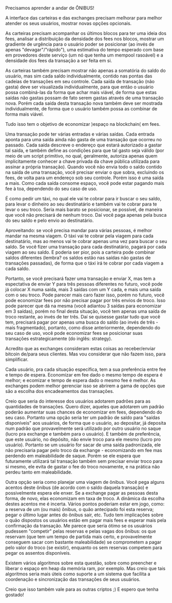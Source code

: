 Precisamos aprender a andar de ÔNIBUS!

A interface das carteiras e das exchanges precisam melhorar para melhor atender os seus usuários, mostrar novas opções opcionais.

As carteiras precisam acompanhar os últimos blocos para ter uma ideia dos fees, analisar a distribuição da densidade dos fees nos blocos, mostrar um gradiente de urgência para o usuário poder se posicionar (ao invés de apenas "devagar"/"rápido"), uma estimativa do tempo esperado com base em provedores deste serviço (um nó que tenha um mempool rasoável) e a densidade dos fees da transação a ser feita em si.

As carteiras também precisam mostrar não apenas a somatória do saldo do usuário, mas sim cada saldo individualmente, contido nas pontas das cadeias de transações em seu controle. Cada saída de transação (não gasta) deve ser visualizada individualmente, para que então o usuário possa combiná-las da forma que achar mais viável, de forma que estas saídas não gastas possam de fato serem gastas através de uma transação nova. Porém cada saída desta transação nova também deve ser mostrada individualmente, de forma que o usuário também possa as combinar de forma mais viável.

Tudo isso tem o objetivo de economizar )espaço na blockchain( em fees.

Uma transação pode ter várias entradas e várias saídas. Cada entrada aponta para uma saída ainda não gasta de uma transação que ocorreu no passado. Cada saída descreve o endereço que estará autorizado a gastar tal saída, e também define as condições para que tal gasto seja válido (por meio de um script primitivo, no qual, geralmente, autoriza apenas quem implicitamente conhecer a chave privada da chave pública utilizada para assinar a própria transação).
Quando você não envia todo o saldo contido na saída de uma transação, você precisar enviar o que sobra, excluindo os fees, de volta para um endereço sob seu controle. Porém isso é uma saída a mais. Como cada saída consome espaço, você pode estar pagando mais fee à toa, dependendo do seu caso de uso.

É como pedir um táxi, no qual ele vai te cobrar para ir buscar o seu saldo, para levar o dinheiro ao seu destinatário e também vai te cobrar para te levar o seu troco. Seria mais barato se posicionar, se possível, de maneira que você não precisará de nenhum troco. Daí você paga apenas pela busca do seu saldo e pelo envio ao destinatário.

Aproveitando: se você precisa mandar para várias pessoas, é melhor mandar na mesma viagem. O táxi vai te cobrar pela viagem para cada destinatário, mas ao menos vai te cobrar apenas uma vez para buscar o seu saldo. Se você fizer uma transação para cada destinatário, pagará por cada viagem ao seu saldo. E poderia ser pior, pois a carteira pode combinar saldos diferentes (lembra? os saldos estão nas saídas não gastas de transações passadas), de forma que o táxi irá te cobrar por cada viagem a cada saldo.

Portanto, se você precisará fazer uma transação e enviar X, mas tem a espectativa de enviar Y para três pessoas diferentes no futuro, você pode já colocar X numa saída, mais 3 saídas com um Y cada, e mais uma saída com o seu troco. Pode parecer mais caro fazer isso, porém no futuro, você pode economizar fees por não precisar pagar por três envios de troco. Isso pode parecer que dá na mesma (você adiantou 3 saídas para economizar em 3 saídas), porém no final desta situação, você tem apenas uma saída de troco restante, ao invés de ter três. Daí se quisesse gastar tudo que você tem, precisará pagar por apenas uma busca do saldo (ao invés de três - mais fragmentado), portanto, como disse anteriormente, dependendo do seu caso de uso, você pode economizar fees se posicionar suas transações estrategicamente (do inglês: strategy).

Acredito que as exchanges consideram estas coisas ao receber/enviar bitcoin de/para seus clientes. Mas vou considerar que não fazem isso, para simplificar.

Cada usuário, pra cada situação específica, tem a sua preferência entre fee e tempo de espera. Economizar em fee dado o mesmo tempo de espera é melhor; e ecomizar e tempo de espera dado o mesmo fee é melhor. As exchanges podem melhor gerenciar isso se abrirem a gama de opções que são a escolha dos encadeamentos das transações.

Creio que seria do interesse dos usuários adotarem padrões para as quantidades de transações. Quero dizer, aqueles que adotarem um padrão poderão aumentar suas chances de economizar em fees, dependendo do seu caso.
Portanto uma opção seria ter um padrão de saldo para "saídas disponíveis" aos usuários, de forma que o usuário, ao depositar, já deposita num padrão que provavelmente será utilizado por outro usuário no saque (lucro pra exchange e também para o usuário). E também de preferência, que este usuário, no depósito, não envie troco para ele mesmo (lucro pro usuário).
Portanto se um usuário for sacar de uma saída padronizada, ele não precisaria pagar pelo troco da exchange - economizando em fee mas perdendo em maleabilidade de saque. Porém se ele espera que futuramente utilizará tal transação também sem precisar enviar troco para si mesmo, ele evita de gastar o fee do troco novamente, e na prática não perdeu tanto em maleabilidade.

Outra opção seria como planejar uma viagem de ônibus. Você pega alguns acentos deste ônibus (de acordo com o saldo daquela transação) e possivelmente espera ele enxer. Se a exchange pagar as pessoas desta forma, de novo, elas economizam em taxa de troco.
A dinâmica da escolha destes acentos me é incerta. Vários pontos poderiam estar em jogo, como: a reserva de um (ou mais) ônibus, o quão antecipado foi esta reserva; pegar o último lugar antes do ônibus sair, etc. Tudo tem implicações sobre o quão dispostos os usuários estão em pagar mais fees e esperar mais pela confirmação da transação. Me parece que seria ótimo se os usuários pudessem "competir" pelas reservas e pelas vagas dos ônibus: os que reservam (que tem um tempo de partida mais certo, e provavelmente conseguem sacar com bastante maleabilidade) se comprometem a pagar pelo valor do troco (se existir), enquanto os sem reservas competem para pegar os assentos disponíveis.

Existem vários algoritmos sobre esta questão, sobre como preencher e liberar o espaço em heap da memória ram, por exemplo. Mas creio que tais algoritmos seria mais úteis como suporte a um sistema que facilita a coordenação e sincronização das transações de seus usuários.

Creio que isso também vale para as outras criptos ;)
E espero que tenha gostado!
